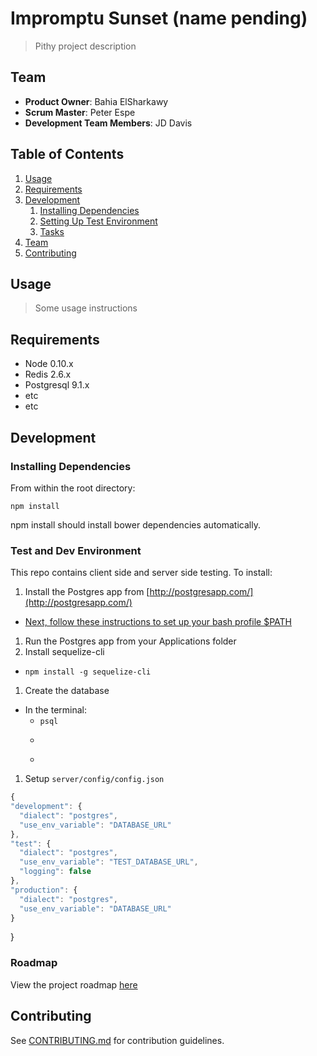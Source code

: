 # Impromptu Sunset (name pending)

> Pithy project description

## Team

  - __Product Owner__: Bahia ElSharkawy
  - __Scrum Master__: Peter Espe
  - __Development Team Members__: JD Davis

## Table of Contents

1. [Usage](#Usage)
1. [Requirements](#requirements)
1. [Development](#development)
    1. [Installing Dependencies](#installing-dependencies)
    1. [Setting Up Test Environment](#test-environment)
    1. [Tasks](#tasks)
1. [Team](#team)
1. [Contributing](#contributing)

## Usage

> Some usage instructions

## Requirements

- Node 0.10.x
- Redis 2.6.x
- Postgresql 9.1.x
- etc
- etc

## Development

### Installing Dependencies

From within the root directory:

```
npm install
```

npm install should install bower dependencies automatically.

### Test and Dev Environment

This repo contains client side and server side testing. To install:

1. Install the Postgres app from [http://postgresapp.com/](http://postgresapp.com/)
  - [Next, follow these instructions to set up your bash profile $PATH](http://postgresapp.com/documentation/cli-tools.html)
1. Run the Postgres app from your Applications folder
1. Install sequelize-cli
  - ```npm install -g sequelize-cli```
1. Create the database
  - In the terminal:
    - ``` psql ```
    - ``` create database dev
    - ``` create database test
1. Setup ``` server/config/config.json ```
```js
{
"development": {
  "dialect": "postgres",
  "use_env_variable": "DATABASE_URL"
},
"test": {
  "dialect": "postgres",
  "use_env_variable": "TEST_DATABASE_URL",
  "logging": false
},
"production": {
  "dialect": "postgres",
  "use_env_variable": "DATABASE_URL"
} 
```
}

### Roadmap

View the project roadmap [here](LINK_TO_PROJECT_ISSUES)


## Contributing

See [CONTRIBUTING.md](CONTRIBUTING.md) for contribution guidelines.
